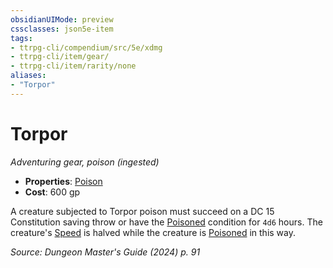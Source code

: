 ```yaml
---
obsidianUIMode: preview
cssclasses: json5e-item
tags:
- ttrpg-cli/compendium/src/5e/xdmg
- ttrpg-cli/item/gear/
- ttrpg-cli/item/rarity/none
aliases: 
- "Torpor"
---
```

# Torpor
*Adventuring gear, poison (ingested)*  


- **Properties**: [Poison](Mechanics/rules/item-properties.md#Poison)
- **Cost**: 600 gp

A creature subjected to Torpor poison must succeed on a DC 15 Constitution saving throw or have the [Poisoned](Mechanics/rules/conditions.md#Poisoned) condition for `4d6` hours. The creature's [Speed](Mechanics/rules/variant-rules/speed-xphb.md) is halved while the creature is [Poisoned](Mechanics/rules/conditions.md#Poisoned) in this way.

*Source: Dungeon Master's Guide (2024) p. 91*